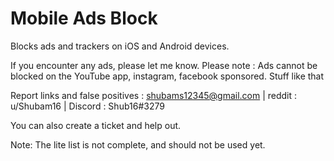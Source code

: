 # Mobile Ads Block

Blocks ads and trackers on iOS and Android devices. 

If you encounter any ads, please let me know. Please note : Ads cannot be blocked on the YouTube app, instagram, facebook sponsored. Stuff like that

Report links and false positives : shubams12345@gmail.com | reddit : u/Shubam16 | Discord : Shub16#3279

You can also create a ticket and help out.

Note: The lite list is not complete, and should not be used yet.
